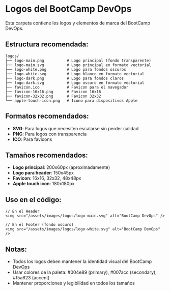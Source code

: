 # Logos del BootCamp DevOps

Esta carpeta contiene los logos y elementos de marca del BootCamp DevOps.

## Estructura recomendada:

```
logos/
├── logo-main.png          # Logo principal (fondo transparente)
├── logo-main.svg          # Logo principal en formato vectorial
├── logo-white.png         # Logo para fondos oscuros
├── logo-white.svg         # Logo blanco en formato vectorial
├── logo-dark.png          # Logo para fondos claros
├── logo-dark.svg          # Logo oscuro en formato vectorial
├── favicon.ico            # Favicon para el navegador
├── favicon-16x16.png      # Favicon 16x16
├── favicon-32x32.png      # Favicon 32x32
└── apple-touch-icon.png   # Icono para dispositivos Apple
```

## Formatos recomendados:

- **SVG**: Para logos que necesiten escalarse sin perder calidad
- **PNG**: Para logos con transparencia
- **ICO**: Para favicons

## Tamaños recomendados:

- **Logo principal**: 200x60px (aproximadamente)
- **Logo para header**: 150x45px
- **Favicon**: 16x16, 32x32, 48x48px
- **Apple touch icon**: 180x180px

## Uso en el código:

```tsx
// En el Header
<img src="/assets/images/logos/logo-main.svg" alt="BootCamp DevOps" />

// En el Footer (fondo oscuro)
<img src="/assets/images/logos/logo-white.svg" alt="BootCamp DevOps" />
```

## Notas:

- Todos los logos deben mantener la identidad visual del BootCamp DevOps
- Usar colores de la paleta: #004e89 (primary), #007acc (secondary), #f5a623 (accent)
- Mantener proporciones y legibilidad en todos los tamaños 